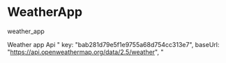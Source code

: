 # WeatherApp
weather_app

Weather app Api 
"
    key: "bab281d79e5f1e9755a68d754cc313e7",
    baseUrl: "https://api.openweathermap.org/data/2.5/weather", 
"
